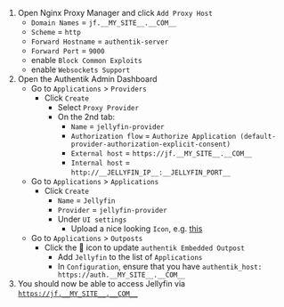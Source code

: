 1) Open Nginx Proxy Manager and click `Add Proxy Host`
    * `Domain Names` = `jf.__MY_SITE__.__COM__`
    * `Scheme` = `http`
    * `Forward Hostname` = `authentik-server`
    * `Forward Port` = `9000`
    * enable `Block Common Exploits`
    * enable `Websockets Support`
1) Open the Authentik Admin Dashboard
    * Go to `Applications` > `Providers`
      * Click `Create`
        * Select `Proxy Provider`
        * On the 2nd tab:
          * `Name` = `jellyfin-provider`
          * `Authorization flow` = `Authorize Application (default-provider-authorization-explicit-consent)`
          * `External host` = `https://jf.__MY_SITE__.__COM__`
          * `Internal host` = `http://__JELLYFIN_IP__:__JELLYFIN_PORT__`
    * Go to `Applications` > `Applications`
      * Click `Create`
        * `Name` = `Jellyfin`
        * `Provider` = `jellyfin-provider`
        * Under `UI settings`
          * Upload a nice looking `Icon`, e.g. [this](https://jellyfin.org/images/banner-dark.svg)
    * Go to `Applications` > `Outposts`
      * Click the 📝 icon to update `authentik Embedded Outpost`
        * Add `Jellyfin` to the list of `Applications`
        * In `Configuration`, ensure that you have `authentik_host: https://auth.__MY_SITE__.__COM__`
1) You should now be able to access Jellyfin via [`https://jf.__MY_SITE__.__COM__`](https://jf.__MY_SITE__.__COM__)
